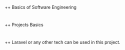 ++ Basics of Software Engineering 
#
++ Projects Basics 
#
++ Laravel or any other tech can be used in this project.
